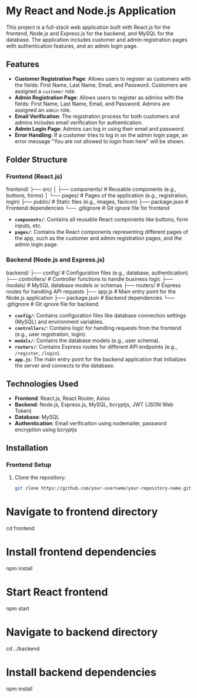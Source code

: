 # My React and Node.js Application

This project is a full-stack web application built with React.js for the frontend, Node.js and Express.js for the backend, and MySQL for the database. The application includes customer and admin registration pages with authentication features, and an admin login page.

## Features

- **Customer Registration Page**: Allows users to register as customers with the fields: First Name, Last Name, Email, and Password. Customers are assigned a `customer` role.
- **Admin Registration Page**: Allows users to register as admins with the fields: First Name, Last Name, Email, and Password. Admins are assigned an `admin` role.
- **Email Verification**: The registration process for both customers and admins includes email verification for authentication.
- **Admin Login Page**: Admins can log in using their email and password.
- **Error Handling**: If a customer tries to log in on the admin login page, an error message "You are not allowed to login from here" will be shown.

## Folder Structure

### Frontend (React.js)

frontend/ ├── src/ │ ├── components/ # Reusable components (e.g., buttons, forms) │ └── pages/ # Pages of the application (e.g., registration, login) ├── public/ # Static files (e.g., images, favicon) ├── package.json # Frontend dependencies └── .gitignore # Git ignore file for frontend

- **`components/`**: Contains all reusable React components like buttons, form inputs, etc.
- **`pages/`**: Contains the React components representing different pages of the app, such as the customer and admin registration pages, and the admin login page.

### Backend (Node.js and Express.js)

backend/ ├── config/ # Configuration files (e.g., database, authentication) ├── controllers/ # Controller functions to handle business logic ├── modals/ # MySQL database models or schemas ├── routers/ # Express routes for handling API requests ├── app.js # Main entry point for the Node.js application ├── package.json # Backend dependencies └── .gitignore # Git ignore file for backend

- **`config/`**: Contains configuration files like database connection settings (MySQL) and environment variables.
- **`controllers/`**: Contains logic for handling requests from the frontend (e.g., user registration, login).
- **`modals/`**: Contains the database models (e.g., user schema).
- **`routers/`**: Contains Express routes for different API endpoints (e.g., `/register`, `/login`).
- **`app.js`**: The main entry point for the backend application that initializes the server and connects to the database.

## Technologies Used

- **Frontend**: React.js, React Router, Axios
- **Backend**: Node.js, Express.js, MySQL, bcryptjs, JWT (JSON Web Token)
- **Database**: MySQL
- **Authentication**: Email verification using nodemailer, password encryption using bcryptjs

## Installation

### Frontend Setup

1. Clone the repository:

   ```bash
   git clone https://github.com/your-username/your-repository-name.git
   ```

# Navigate to frontend directory

cd frontend

# Install frontend dependencies

npm install

# Start React frontend

npm start

# Navigate to backend directory

cd ../backend

# Install backend dependencies

npm install
